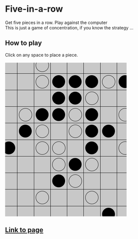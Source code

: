 # Five-in-a-row
Get five pieces in a row. Play against the computer<br>
This is just a game of concentration, if you know the strategy ...
## How to play
Click on any space to place a piece.<br><br>
<img src="https://raw.githubusercontent.com/Nengyi-Jonathan-Jiang/Five-in-a-row/main/5-in-a-row.PNG" alt="Screenshot"/>
## <a href="https://nengyi-jonathan-jiang.github.io/Five-in-a-row-web/" target="_blank">Link to page</a>

